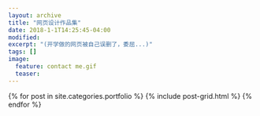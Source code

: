 ```yaml
---
layout: archive
title: "网页设计作品集"
date: 2018-1-1T14:25:45-04:00
modified:
excerpt: "(开学做的网页被自己误删了，委屈...)"
tags: []
image: 
  feature: contact me.gif
  teaser:
---
```



<div class="tiles">
{% for post in site.categories.portfolio %}
  {% include post-grid.html %}
{% endfor %}
</div><!-- /.tiles 把所有categories 有 portfolio 的列出来-->
